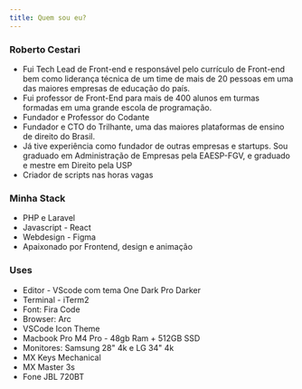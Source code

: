 ```yaml
---
title: Quem sou eu?
---
```


### Roberto Cestari

- Fui Tech Lead de Front-end e responsável pelo currículo de Front-end bem como liderança técnica de um time de mais de 20 pessoas em uma das maiores empresas de educação do país.
- Fui professor de Front-End para mais de 400 alunos em turmas formadas em uma grande escola de programação.
- Fundador e Professor do Codante
- Fundador e CTO do Trilhante, uma das maiores plataformas de ensino de direito do Brasil.
- Já tive experiência como fundador de outras empresas e startups. Sou graduado em Administração de Empresas pela EAESP-FGV, e graduado e mestre em Direito pela USP
- Criador de scripts nas horas vagas

### Minha Stack

- PHP e Laravel
- Javascript - React
- Webdesign - Figma
- Apaixonado por Frontend, design e animação
  
### Uses

- Editor - VScode com tema One Dark Pro Darker
- Terminal - iTerm2
- Font: Fira Code
- Browser: Arc
- VSCode Icon Theme
- Macbook Pro M4 Pro - 48gb Ram + 512GB SSD
- Monitores: Samsung 28" 4k e LG 34" 4k
- MX Keys Mechanical
- MX Master 3s
- Fone JBL 720BT
